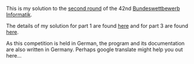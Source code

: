 This is my solution to the [second round](https://bwinf.de/bundeswettbewerb/42/2/) of the 42nd [Bundeswettbewerb Informatik](https://bwinf.de/bundeswettbewerb/).

The details of my solution for part 1 are found [here](aufgabe1/) and for part 3 are found [here](aufgabe3/).

As this competition is held in German, the program and its documentation are also written in Germany. Perhaps google translate might help you out here...
